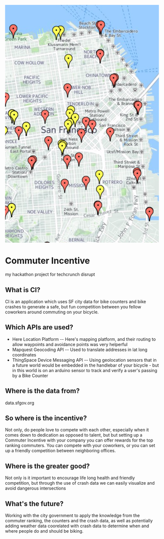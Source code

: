 ![CI logo](img/map_img.png)
# Commuter Incentive
my hackathon project for techcrunch disrupt

## What is CI?

CI is an application which uses SF city data for bike counters and bike crashes to
generate a safe, but fun competition between you fellow coworkers around commuting on your bicycle.

## Which APIs are used?

 - Here Location Platform -- Here's mapping platform, and their routing to allow waypoints and avoidance points was very helperful
 - Mapquest Geocoding API -- Used to translate addresses in lat long coordinates
 - ThingSpace Device Messaging API -- Using geolocation sensors that in a future world would be embedded in the handlebar of your bicycle  - but in this world is on an arduino sensor to track and verify a user's passing by a Bike Counter

## Where is the data from?

data.sfgov.org

## So where is the incentive?

Not only, do people love to compete with each other, especially when it comes down to dedication as opposed to talent, but but setting up a Commuter Incentive with your company you can offer rewards for the top ranking commuters. You can compete with your coworkers, or you can set up a friendly competition between neighboring offices.

## Where is the greater good?

Not only is it important to encourage life long health and friendly competition, but through the use of crash data we can easily visualize and avoid dangerous intersections

## What's the future?

Working with the city government to apply the knowledge from the commuter ranking, the counters and the crash data, as well as potentially adding weather data coorelated with crash data to determine when and where people do and should be biking.

